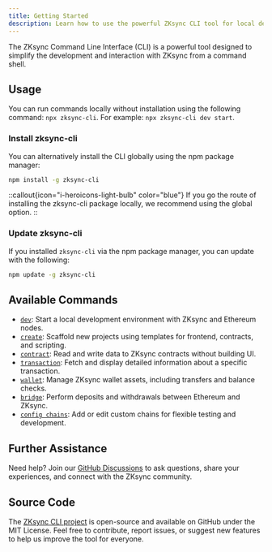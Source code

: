 ```yaml
---
title: Getting Started
description: Learn how to use the powerful ZKsync CLI tool for local development.
---
```


The ZKsync Command Line Interface (CLI) is a powerful tool designed to simplify the development and interaction with ZKsync from a command shell.

## Usage

You can run commands locally without installation using the following command: `npx zksync-cli`. For example: `npx zksync-cli dev start`.

### Install zksync-cli

You can alternatively install the CLI globally using the npm package manager:

```bash
npm install -g zksync-cli
```

::callout{icon="i-heroicons-light-bulb" color="blue"}
If you go the route of installing the zksync-cli package locally, we recommend using the global option.
::

### Update zksync-cli

If you installed `zksync-cli` via the npm package manager, you can update with the following:

```bash
npm update -g zksync-cli
```

## Available Commands

- [`dev`](zksync-cli/zksync-cli-dev): Start a local development environment with ZKsync and Ethereum nodes.
- [`create`](zksync-cli/zksync-cli-create): Scaffold new projects using templates for frontend, contracts, and scripting.
- [`contract`](zksync-cli/zksync-cli-contract): Read and write data to ZKsync contracts without building UI.
- [`transaction`](zksync-cli/zksync-cli-transaction): Fetch and display detailed information about a specific transaction.
- [`wallet`](zksync-cli/zksync-cli-wallet): Manage ZKsync wallet assets, including transfers and balance checks.
- [`bridge`](zksync-cli/zksync-cli-bridge): Perform deposits and withdrawals between Ethereum and ZKsync.
- [`config chains`](zksync-cli/zksync-cli-config-chains): Add or edit custom chains for flexible testing and development.

## Further Assistance

Need help? Join our [GitHub Discussions](%%zk_git_repo_zksync-developers%%/discussions/)
to ask questions, share your experiences, and connect with the ZKsync community.

## Source Code

The [ZKsync CLI project](%%zk_git_repo_zksync-cli%%)
is open-source and available on GitHub under the MIT License.
Feel free to contribute, report issues, or suggest new features to help us improve the tool for everyone.
